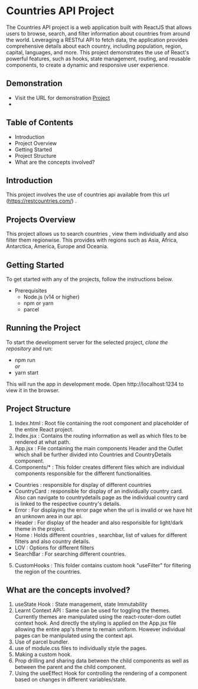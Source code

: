# Countries API Project

The Countries API project is a web application built with ReactJS that allows users to browse, search, and filter information about countries from around the world. Leveraging a RESTful API to fetch data, the application provides comprehensive details about each country, including population, region, capital, languages, and more. This project demonstrates the use of React's powerful features, such as hooks, state management, routing, and reusable components, to create a dynamic and responsive user experience.

## Demonstration

- Visit the URL for demonstration [Project](https://www.youtube.com/watch?v=3JZaZKSXZAI)
- 
## Table of Contents

- Introduction
- Project Overview
- Getting Started
- Project Structure
- What are the concepts involved?

## Introduction

This project involves the use of countries api available from this url (https://restcountries.com/) .

## Projects Overview

This project allows us to search countries , view them individually and also filter them regionwise. This provides with regions such as Asia, Africa, Antarctica, America, Europe and Oceania.

## Getting Started

To get started with any of the projects, follow the instructions below.

- Prerequisites
  - Node.js (v14 or higher)
  - npm or yarn
  - parcel

## Running the Project

To start the development server for the selected project,
_clone the repository_ and run:

- npm run  
  _or_
- yarn start

This will run the app in development mode. Open http://localhost:1234 to view it in the browser.

## Project Structure

1. Index.html : Root file containing the root component and placeholder of the entire React project.
2. Index.jsx : Contains the routing information as well as which files to be rendered at what path.
3. App.jsx : File containing the main components Header and the Outlet which shall be further divided into Countries and CountryDetails component.
4. Components/\* : This folder creates different files which are individual components responsible for the different functionalities.

- Countries : responsible for display of different countries
- CountryCard : responsible for display of an individually country card. Also can navigate to countrydetails page as the individual country card is linked to the respective country's details.
- Error : For displaying the error page when the url is invalid or we have hit an unknown area in our api.
- Header : For display of the header and also responsible for light/dark theme in the project.
- Home : Holds different countries , searchbar, list of values for different filters and also country details.
- LOV : Options for different filters
- SearchBar : For searching different countries.

5. CustomHooks : This folder contains custom hook "useFilter" for filtering the region of the countries.

## What are the concepts involved?

1. useState Hook : State management, state Immutability
2. Learnt Context API : Same can be used for toggling the themes. Currently themes are manipulated using the react-router-dom outlet context hook. And directly the styling is applied on the App.jsx file allowing the entire app's theme to remain uniform. However individual pages can be manipulated using the context api.
3. Use of parcel bundler.
4. use of module.css files to individually style the pages.
5. Making a custom hook.
6. Prop drilling and sharing data between the child components as well as between the parent and the child component.
7. Using the useEffect Hook for controlling the rendering of a component based on changes in different variables/state.
